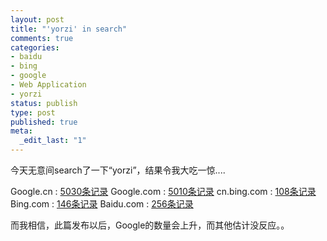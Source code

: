 ```yaml
--- 
layout: post
title: "'yorzi' in search"
comments: true
categories:
- baidu
- bing
- google
- Web Application
- yorzi
status: publish
type: post
published: true
meta: 
  _edit_last: "1"
---
```

今天无意间search了一下“yorzi”，结果令我大吃一惊....

Google.cn : <a href="http://www.google.cn/search?hl=zh-CN&newwindow=1&q=yorzi&btnG=Google+%E6%90%9C%E7%B4%A2&aq=f&oq=">5030条记录</a>
Google.com : <a href="http://www.google.com/search?hl=en&source=hp&q=yorzi&aq=f&oq=&aqi=g10">5010条记录</a>
cn.bing.com : <a href="http://cn.bing.com/search?q=yorzi&form=QBLH&filt=all&qs=n">108条记录</a>
Bing.com : <a href="http://www.bing.com/search?q=yorzi&form=QBLH&scope=web&qs=n">146条记录</a>
Baidu.com : <a href="http://www.baidu.com/s?bs=yorzi&f=8&wd=yorzi">256条记录</a>

而我相信，此篇发布以后，Google的数量会上升，而其他估计没反应。。
